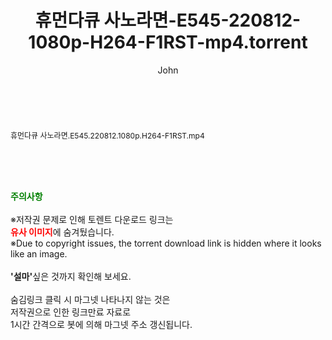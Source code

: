 ﻿---
layout: post
title:  "휴먼다큐 사노라면-E545-220812-1080p-H264-F1RST-mp4.torrent"
author: John
categories: [ 방송/음악 ]
tags: [  ]
image:  
description: "휴먼다큐 사노라면-E545-220812-1080p-H264-F1RST-mp4 torrent 정보 공유"
toc: true
toc_sticky: true
---

<br>
<div class="view-img">
<a class="view_image" href="http://torrentmobile61.com/bbs/view_image.php?fn=%2Fdata%2Ffile%2Fmusic%2F3735183265_WxKUw15O_290f24e39c4882e4dee482bff0043dfd86cfefa4.jpg" target="_blank"><img alt="" class="img-tag" content="http://torrentmobile61.com/data/file/music/3735183265_WxKUw15O_290f24e39c4882e4dee482bff0043dfd86cfefa4.jpg" itemprop="image" src="http://torrentmobile61.com/data/file/music/thumb-3735183265_WxKUw15O_290f24e39c4882e4dee482bff0043dfd86cfefa4_835x2212.jpg"/></a></div><div class="view-content" itemprop="description">
<p><span style="font-size:12px;">휴먼다큐 사노라면.E545.220812.1080p.H264-F1RST.mp4</span> </p> </div>
    
<br><br><br>
<p data-ke-size="size16"><b><span style="color: green;">주의사항</span></b><br /><br />※저작권 문제로 인해 토렌트 다운로드 링크는<br /><b><span style="color: red;">유사 이미지</span></b>에 숨겨뒀습니다.<br />※Due to copyright issues, the torrent download link is hidden where it looks like an image.<br /><br /><b>'설마'</b>싶은 것까지 확인해 보세요.<br /><br />숨김링크 클릭 시 마그넷 나타나지 않는 것은<br />저작권으로 인한 링크만료 자료로<br />1시간 간격으로 봇에 의해 마그넷 주소 갱신됩니다.</p>

